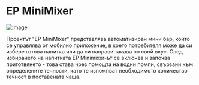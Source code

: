 # EP MiniMixer

![image](https://user-images.githubusercontent.com/72454123/233491577-a47f8b43-910f-4ea4-a70c-13fc6e82e5c4.png)


Проектът "EP MiniMixer" представлява автоматизиран мини бар, който се управлява 
от мобилно приложение, в което потребителя може да си избере готова напитка или да си
направи такава по свой вкус. След избирането на напитката EP Minimixer-ът се включва и започва 
приготвянето - това става чрез помощта на водни помпи, свързани към определените течности, като те изпомпват 
необходимото количество течност в поставената чаша.
